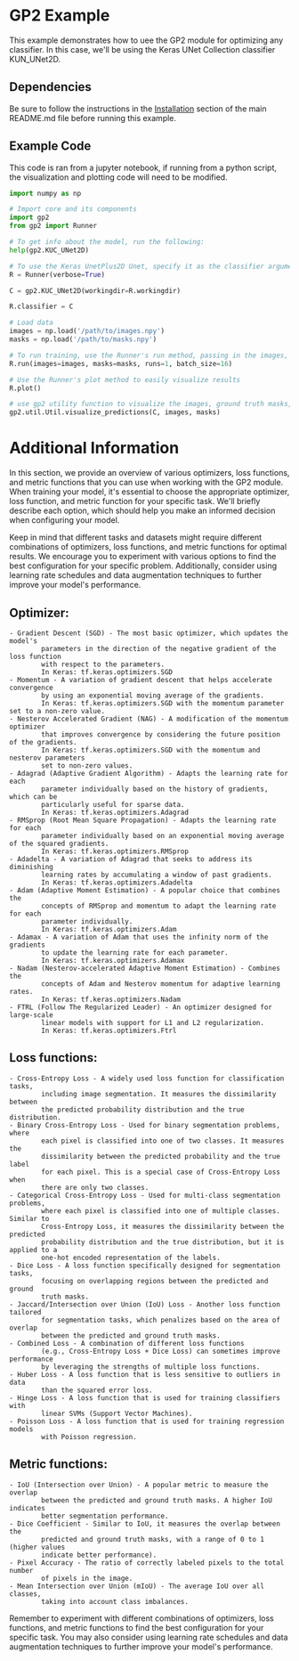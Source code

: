 # GP2 Example

This example demonstrates how to uee the GP2 module for optimizing any classifier. In this case, we'll be using the Keras UNet Collection classifier KUN_UNet2D.

## Dependencies

Be sure to follow the instructions in the [Installation](../README.md#Installation) section of the main README.md file before running this example.


## Example Code

This code is ran from a jupyter notebook, if running from a python script, the visualization and plotting code will need to be modified.

```python
import numpy as np

# Import core and its components
import gp2
from gp2 import Runner

# To get info about the model, run the following:
help(gp2.KUC_UNet2D)

# To use the Keras UnetPlus2D Unet, specify it as the classifier argument to the Runner instance when creating it:
R = Runner(verbose=True)

C = gp2.KUC_UNet2D(workingdir=R.workingdir)

R.classifier = C

# Load data
images = np.load('/path/to/images.npy')
masks = np.load('/path/to/masks.npy')

# To run training, use the Runner's run method, passing in the images, masks, weights, and the number of training loops to run for:
R.run(images=images, masks=masks, runs=1, batch_size=16)

# Use the Runner's plot method to easily visualize results
R.plot()

# use gp2 utility function to visualize the images, ground truth masks, and predicted masks
gp2.util.Util.visualize_predictions(C, images, masks)

```


# Additional Information
In this section, we provide an overview of various optimizers, loss functions, and metric functions that you can use when working with the GP2 module. When training your model, it's essential to choose the appropriate optimizer, loss function, and metric function for your specific task. We'll briefly describe each option, which should help you make an informed decision when configuring your model.

Keep in mind that different tasks and datasets might require different combinations of optimizers, loss functions, and metric functions for optimal results. We encourage you to experiment with various options to find the best configuration for your specific problem. Additionally, consider using learning rate schedules and data augmentation techniques to further improve your model's performance.
## Optimizer:
    - Gradient Descent (SGD) - The most basic optimizer, which updates the model's 
            parameters in the direction of the negative gradient of the loss function 
            with respect to the parameters.
            In Keras: tf.keras.optimizers.SGD
    - Momentum - A variation of gradient descent that helps accelerate convergence 
            by using an exponential moving average of the gradients.
            In Keras: tf.keras.optimizers.SGD with the momentum parameter set to a non-zero value.
    - Nesterov Accelerated Gradient (NAG) - A modification of the momentum optimizer 
            that improves convergence by considering the future position of the gradients.
            In Keras: tf.keras.optimizers.SGD with the momentum and nesterov parameters 
            set to non-zero values.
    - Adagrad (Adaptive Gradient Algorithm) - Adapts the learning rate for each 
            parameter individually based on the history of gradients, which can be 
            particularly useful for sparse data.
            In Keras: tf.keras.optimizers.Adagrad
    - RMSprop (Root Mean Square Propagation) - Adapts the learning rate for each 
            parameter individually based on an exponential moving average of the squared gradients.
            In Keras: tf.keras.optimizers.RMSprop
    - Adadelta - A variation of Adagrad that seeks to address its diminishing 
            learning rates by accumulating a window of past gradients.
            In Keras: tf.keras.optimizers.Adadelta
    - Adam (Adaptive Moment Estimation) - A popular choice that combines the 
            concepts of RMSprop and momentum to adapt the learning rate for each 
            parameter individually.
            In Keras: tf.keras.optimizers.Adam
    - Adamax - A variation of Adam that uses the infinity norm of the gradients 
            to update the learning rate for each parameter.
            In Keras: tf.keras.optimizers.Adamax
    - Nadam (Nesterov-accelerated Adaptive Moment Estimation) - Combines the 
            concepts of Adam and Nesterov momentum for adaptive learning rates.
            In Keras: tf.keras.optimizers.Nadam
    - FTRL (Follow The Regularized Leader) - An optimizer designed for large-scale 
            linear models with support for L1 and L2 regularization.
            In Keras: tf.keras.optimizers.Ftrl

## Loss functions:
    - Cross-Entropy Loss - A widely used loss function for classification tasks, 
            including image segmentation. It measures the dissimilarity between 
            the predicted probability distribution and the true distribution.
    - Binary Cross-Entropy Loss - Used for binary segmentation problems, where 
            each pixel is classified into one of two classes. It measures the 
            dissimilarity between the predicted probability and the true label 
            for each pixel. This is a special case of Cross-Entropy Loss when 
            there are only two classes.
    - Categorical Cross-Entropy Loss - Used for multi-class segmentation problems, 
            where each pixel is classified into one of multiple classes. Similar to 
            Cross-Entropy Loss, it measures the dissimilarity between the predicted 
            probability distribution and the true distribution, but it is applied to a 
            one-hot encoded representation of the labels.
    - Dice Loss - A loss function specifically designed for segmentation tasks,
            focusing on overlapping regions between the predicted and ground 
            truth masks.
    - Jaccard/Intersection over Union (IoU) Loss - Another loss function tailored 
            for segmentation tasks, which penalizes based on the area of overlap 
            between the predicted and ground truth masks.
    - Combined Loss - A combination of different loss functions 
            (e.g., Cross-Entropy Loss + Dice Loss) can sometimes improve performance 
            by leveraging the strengths of multiple loss functions.
    - Huber Loss - A loss function that is less sensitive to outliers in data 
            than the squared error loss.
    - Hinge Loss - A loss function that is used for training classifiers with 
            linear SVMs (Support Vector Machines).
    - Poisson Loss - A loss function that is used for training regression models 
            with Poisson regression.

## Metric functions:
    - IoU (Intersection over Union) - A popular metric to measure the overlap 
            between the predicted and ground truth masks. A higher IoU indicates 
            better segmentation performance.
    - Dice Coefficient - Similar to IoU, it measures the overlap between the 
            predicted and ground truth masks, with a range of 0 to 1 (higher values 
            indicate better performance).
    - Pixel Accuracy - The ratio of correctly labeled pixels to the total number 
            of pixels in the image.
    - Mean Intersection over Union (mIoU) - The average IoU over all classes, 
            taking into account class imbalances.

Remember to experiment with different combinations of optimizers, loss functions, 
and metric functions to find the best configuration for your specific task. 
You may also consider using learning rate schedules and data augmentation techniques 
to further improve your model's performance.

